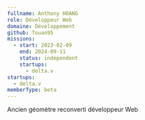```yaml
---
fullname: Anthony HOANG
role: Développeur Web
domaine: Développement
github: Touan95
missions:
  - start: 2023-02-09
    end: 2024-09-11
    status: independent
    startups:
      - delta.v
startups:
  - delta.v
memberType: beta
---
```

Ancien géomètre reconverti développeur Web